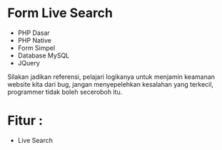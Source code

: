 # Form Live Search

- PHP Dasar
- PHP Native
- Form Simpel
- Database MySQL
- JQuery

Silakan jadikan referensi, pelajari logikanya untuk menjamin keamanan website kita dari bug, jangan menyepelehkan kesalahan yang terkecil, programmer tidak boleh seceroboh itu.

# Fitur :

- Live Search
